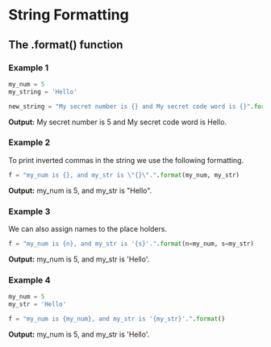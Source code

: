 # String Formatting

## The .format() function

### Example 1

```python
my_num = 5
my_string = 'Hello'

new_string = "My secret number is {} and My secret code word is {}".format(my_num, my_string)
```

<b>Output:</b>
My secret number is 5 and My secret code word is Hello.

### Example 2

To print inverted commas in the string we use the following formatting.

```python
f = "my_num is {}, and my_str is \"{}\".".format(my_num, my_str)
```
<b>Output:</b>
my_num is 5, and my_str is "Hello".

### Example 3

We can also assign names to the place holders.

```python
f = "my_num is {n}, and my_str is '{s}'.".format(n=my_num, s=my_str)
```
<b>Output:</b>
my_num is 5, and my_str is 'Hello'.

### Example 4

```python
my_num = 5
my_str = 'Hello'

f = "my_num is {my_num}, and my_str is '{my_str}'.".format()
```

<b>Output:</b>
my_num is 5, and my_str is 'Hello'.


